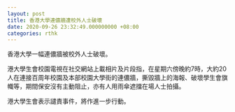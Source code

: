 ```yaml
---
layout: post
title: 香港大學連儂牆遭校外人士破壞
date: 2020-09-26 23:32:49.000000000 +08:00
categories: rthk
---
```


香港大學一幅連儂牆被校外人士破壞。

港大學生會校園電視在社交網站上載相片及片段指，在星期六傍晚約7時，大約20人在連接百周年校園及本部校園大學街的連儂牆，撕毀牆上的海報、破壞學生會旗幟等，期間保安沒有主動阻止，亦有人用雨傘遮擋在場人士拍攝。

港大學生會表示譴責事件，將作進一步行動。
